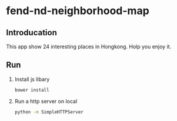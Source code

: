# fend-nd-neighborhood-map

## Introducation

This app show 24 interesting places in Hongkong. Holp you enjoy it.

## Run

1. Install js libary

    ```bash
    bower install
    ```

2. Run a http server on local

    ```bash
    python -m SimpleHTTPServer
    ```